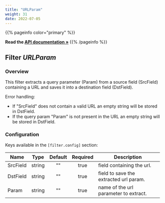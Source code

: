 ```yaml
---
title: "URLParam"
weight: 31
date: 2022-07-05
---
```

{{% pageinfo color="primary" %}}

**Read the [API documentation &raquo;](https://pkg.go.dev/github.com/AdRoll/baker/filter#URLParam)**
{{% /pageinfo %}}

## Filter *URLParam*

### Overview

This filter extracts a query parameter (Param) from a source field (SrcField)
containing a URL and saves it into a destination field (DstField).

Error handling:
- If "SrcField" does not contain a valid URL an empty string will be stored in
DstField.
- If the query param "Param" is not present in the URL an empty string will be
stored in DstField.


### Configuration

Keys available in the `[filter.config]` section:

|Name|Type|Default|Required|Description|
|----|:--:|:-----:|:------:|-----------|
| SrcField| string| ""| true| field containing the url.|
| DstField| string| ""| true| field to save the extracted url param.|
| Param| string| ""| true| name of the url parameter to extract.|

